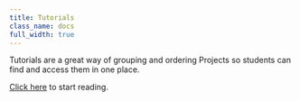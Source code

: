 ```yaml
---
title: Tutorials
class_name: docs
full_width: true
---
```


Tutorials are a great way of grouping and ordering Projects so students can find and access them in one place.

[Click here](/docs/dashboard/Tutorials/overview/) to start reading.


